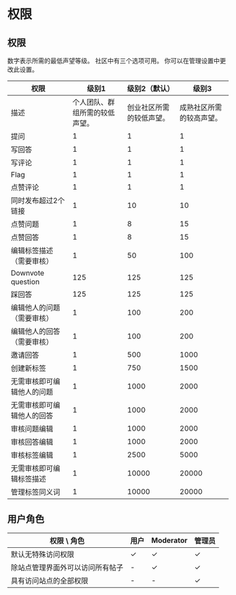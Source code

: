 # 权限

## 权限

数字表示所需的最低声望等级。 社区中有三个选项可用。 你可以在管理设置中更改此设置。

| 权限                | 级别1             | 级别2（默认）      | 级别3          |
| ----------------- | --------------- | ------------ | ------------ |
| 描述                | 个人团队、群组所需的较低声望。 | 创业社区所需的较低声望。 | 成熟社区所需的较高声望。 |
| 提问                | 1               | 1            | 1            |
| 写回答               | 1               | 1            | 1            |
| 写评论               | 1               | 1            | 1            |
| Flag              | 1               | 1            | 1            |
| 点赞评论              | 1               | 1            | 1            |
| 同时发布超过2个链接        | 1               | 10           | 10           |
| 点赞问题              | 1               | 8            | 15           |
| 点赞回答              | 1               | 8            | 15           |
| 编辑标签描述（需要审核）      | 1               | 50           | 100          |
| Downvote question | 125             | 125          | 125          |
| 踩回答               | 125             | 125          | 125          |
| 编辑他人的问题（需要审核）     | 1               | 100          | 200          |
| 编辑他人的回答（需要审核）     | 1               | 100          | 200          |
| 邀请回答              | 1               | 500          | 1000         |
| 创建新标签             | 1               | 750          | 1500         |
| 无需审核即可编辑他人的问题     | 1               | 1000         | 2000         |
| 无需审核即可编辑他人的回答     | 1               | 1000         | 2000         |
| 审核问题编辑            | 1               | 1000         | 2000         |
| 审核回答编辑            | 1               | 1000         | 2000         |
| 审核标签编辑            | 1               | 2500         | 5000         |
| 无需审核即可编辑标签描述      | 1               | 10000        | 20000        |
| 管理标签同义词           | 1               | 10000        | 20000        |

## 用户角色

| 权限 \ 角色         | 用户 | Moderator | 管理员 |
| ---------------- | -- | --------- | --- |
| 默认无特殊访问权限        | ✓  | ✓         | ✓   |
| 除站点管理界面外可以访问所有帖子 | -  | ✓         | ✓   |
| 具有访问站点的全部权限      | -  | -         | ✓   |
